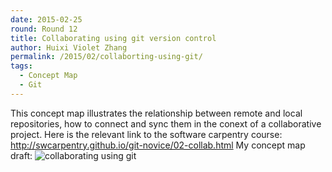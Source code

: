 ```yaml
---
date: 2015-02-25
round: Round 12
title: Collaborating using git version control
author: Huixi Violet Zhang
permalink: /2015/02/collaborting-using-git/
tags:
  - Concept Map
  - Git
---
```


This concept map illustrates the relationship between remote and local repositories, how to connect and sync them in the conext of a collaborative project. 
Here is the relevant link to the software carpentry course: http://swcarpentry.github.io/git-novice/02-collab.html
My concept map draft: ![collaborating using git](https://plus.google.com/photos/105684087836062192608/albums/6119861409141296801)
